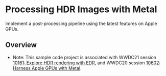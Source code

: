 # Processing HDR Images with Metal

Implement a post-processing pipeline using the latest features on Apple GPUs.

## Overview

- Note: This sample code project is associated with WWDC21 session [10161: Explore HDR rendering with EDR](https://developer.apple.com/wwdc21/10161/), and WWDC20 session [10602: Harness Apple GPUs with Metal](https://developer.apple.com/wwdc20/10602/).

